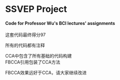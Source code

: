 # SSVEP Project
#### Code for Professor Wu's BCI lectures' assignments

这套代码最终得分97

所有的代码都有注释  

CCA中包含了所有基础的代码构建  
FBCCA引用包装了CCA方法

FBCCA效果远好于CCA，请大家继续改进